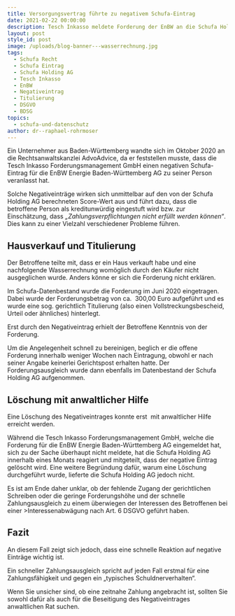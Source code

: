 ```yaml
---
title: Versorgungsvertrag führte zu negativem Schufa-Eintrag
date: 2021-02-22 00:00:00
description: Tesch Inkasso meldete Forderung der EnBW an die Schufa Holding AG.
layout: post
style_id: post
image: /uploads/blog-banner---wasserrechnung.jpg
tags:
  - Schufa Recht
  - Schufa Eintrag
  - Schufa Holding AG
  - Tesch Inkasso
  - EnBW
  - Negativeintrag
  - Titulierung
  - DSGVO
  - BDSG
topics:
  - schufa-und-datenschutz
author: dr--raphael-rohrmoser
---
```


Ein Unternehmer aus Baden-Württemberg wandte sich im Oktober 2020 an die Rechtsanwaltskanzlei AdvoAdvice, da er feststellen musste, dass die Tesch Inkasso Forderungsmanagement GmbH einen negativen Schufa-Eintrag für die EnBW Energie Baden-Württemberg AG zu seiner Person veranlasst hat.

Solche Negativeinträge wirken sich unmittelbar auf den von der Schufa Holding AG berechneten Score-Wert aus und führt dazu, dass die betroffene Person als kreditunwürdig eingestuft wird bzw. zur Einschätzung, dass *„Zahlungsverpflichtungen nicht erfüllt werden können“*. Dies kann zu einer Vielzahl verschiedener Probleme führen.

## **Hausverkauf und Titulierung**

Der Betroffene teilte mit, dass er ein Haus verkauft habe und eine nachfolgende Wasserrechnung womöglich durch den Käufer nicht ausgeglichen wurde. Anders könne er sich die Forderung nicht erklären.

Im Schufa-Datenbestand wurde die Forderung im Juni 2020 eingetragen. Dabei wurde der Forderungsbetrag von ca.&nbsp; 300,00 Euro aufgeführt und es wurde eine sog. gerichtlich Titulierung (also einen Vollstreckungsbescheid, Urteil oder ähnliches) hinterlegt.

Erst durch den Negativeintrag erhielt der Betroffene Kenntnis von der Forderung.

Um die Angelegenheit schnell zu bereinigen, beglich er die offene Forderung innerhalb weniger Wochen nach Eintragung, obwohl er nach seiner Angabe keinerlei Gerichtspost erhalten hatte. Der Forderungsausgleich wurde dann ebenfalls im Datenbestand der Schufa Holding AG aufgenommen.

## **Löschung mit anwaltlicher Hilfe**

Eine Löschung des Negativeintrages konnte erst&nbsp; mit anwaltlicher Hilfe erreicht werden.

Während die Tesch Inkasso Forderungsmanagement GmbH, welche die Forderung für die EnBW Energie Baden-Württemberg AG eingemeldet hat, sich zu der Sache überhaupt nicht meldete, hat die Schufa Holding AG innerhalb eines Monats reagiert und mitgeteilt, dass der negative Eintrag gelöscht wird. Eine weitere Begründung dafür, warum eine Löschung durchgeführt wurde, lieferte die Schufa Holding AG jedoch nicht.

Es ist am Ende daher unklar, ob der fehlende Zugang der gerichtlichen Schreiben oder die geringe Forderungshöhe und der schnelle Zahlungsausgleich zu einem überwiegen der Interessen des Betroffenen bei einer &gt;Interessenabwägung nach Art. 6 DSGVO geführt haben. &nbsp;

## **Fazit**

An diesem Fall zeigt sich jedoch, dass eine schnelle Reaktion auf negative Einträge wichtig ist.

Ein schneller Zahlungsausgleich spricht auf jeden Fall erstmal für eine Zahlungsfähigkeit und gegen ein „typisches Schuldnerverhalten“.

Wenn Sie unsicher sind, ob eine zeitnahe Zahlung angebracht ist, sollten Sie sowohl dafür als auch für die Beseitigung des Negativeintrages anwaltlichen Rat suchen.
